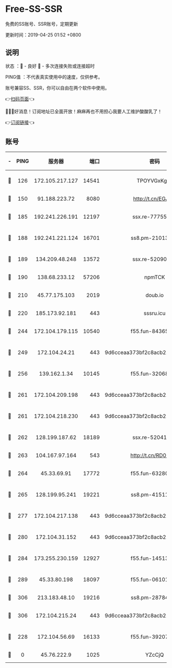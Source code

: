 # Free-SS-SSR

免费的SS账号、SSR账号，定期更新

更新时间：2019-04-25 01:52 +0800

## 说明

状态     ：🙂 - 良好 🙁 - 多次连接失败或连接超时

PING值   ：不代表真实使用中的速度，仅供参考。

账号兼容SS、SSR，你可以自由在两个软件中使用。

👉[扫码页面](https://liesauer.github.io/Free-SS-SSR/)👈

🎉🎉🎉好消息！订阅地址已全面开放！麻麻再也不用担心我要人工维护酸酸乳了！

👉[订阅链接](https://www.liesauer.net/yogurt/subscribe?ACCESS_TOKEN=DAYxR3mMaZAsaqUb)👈

## 账号

|-|PING|服务器|端口|密码|加密方式|区域|
|:----:|:----:|:-----:|-----:|:----:|:----:|:----:|
|🙂|126|172.105.217.127|14541|TPOYVGxKglpi|aes-256-cfb|JP|
|🙂|150|91.188.223.72|8080|http://t.cn/EGJIyrl|rc4-md5|RU|
|🙂|185|192.241.226.191|12197|ssx.re-77755676|aes-256-cfb|US|
|🙂|188|192.241.221.124|16701|ss8.pm-21013391|aes-256-cfb|US|
|🙂|189|134.209.48.248|13572|ssx.re-52090616|aes-256-cfb|US|
|🙂|190|138.68.233.12|57206|npmTCK|rc4-md5|US|
|🙂|210|45.77.175.103|2019|doub.io|aes-128-ctr|SG|
|🙂|220|185.173.92.181|443|sssru.icu|rc4-md5|RU|
|🙂|244|172.104.179.115|10540|f55.fun-84365606|aes-256-cfb|SG|
|🙂|249|172.104.24.21|443|9d6cceaa373bf2c8acb22e60b6a58be6|aes-256-cfb|US|
|🙂|256|139.162.1.34|10145|f55.fun-32068560|aes-256-cfb|SG|
|🙂|261|172.104.209.198|443|9d6cceaa373bf2c8acb22e60b6a58be6|aes-256-cfb|US|
|🙂|261|172.104.218.230|443|9d6cceaa373bf2c8acb22e60b6a58be6|aes-256-cfb|US|
|🙂|262|128.199.187.62|18189|ssx.re-52041116|aes-256-cfb|SG|
|🙂|263|104.167.97.164|543|http://t.cn/RD0D7sx|rc4-md5|CA|
|🙂|264|45.33.69.91|17772|f55.fun-63280401|aes-256-cfb|US|
|🙂|265|128.199.95.241|19221|ss8.pm-41511886|aes-256-cfb|SG|
|🙂|277|172.104.217.138|443|9d6cceaa373bf2c8acb22e60b6a58be6|aes-256-cfb|US|
|🙂|280|172.104.31.152|443|9d6cceaa373bf2c8acb22e60b6a58be6|aes-256-cfb|US|
|🙂|284|173.255.230.159|12927|f55.fun-14513205|aes-256-cfb|US|
|🙂|289|45.33.80.198|18097|f55.fun-06101201|aes-256-cfb|US|
|🙂|306|213.183.48.10|19216|ss8.pm-28784579|rc4-md5|RU|
|🙂|306|172.104.215.24|443|9d6cceaa373bf2c8acb22e60b6a58be6|aes-256-cfb|US|
|🙂|228|172.104.56.69|16133|f55.fun-39207182|aes-256-cfb|SG|
|🙁|0|45.76.222.9|1025|YZcCjQ|rc4-md5|JP|
